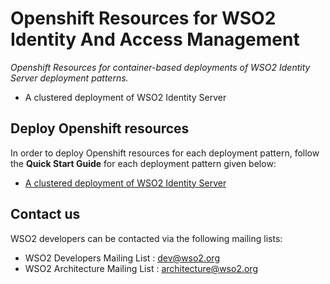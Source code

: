 # Openshift Resources for WSO2 Identity And Access Management

*Openshift Resources for container-based deployments of WSO2 Identity Server deployment patterns.*

* A clustered deployment of WSO2 Identity Server

## Deploy Openshift resources

In order to deploy Openshift resources for each deployment pattern, follow the **Quick Start Guide** for each deployment pattern given below:

* [A clustered deployment of WSO2 Identity Server](openshift/is-pattern-1/README.md)

## Contact us

WSO2 developers can be contacted via the following mailing lists:

* WSO2 Developers Mailing List : [dev@wso2.org](mailto:dev@wso2.org)
* WSO2 Architecture Mailing List : [architecture@wso2.org](mailto:architecture@wso2.org)
